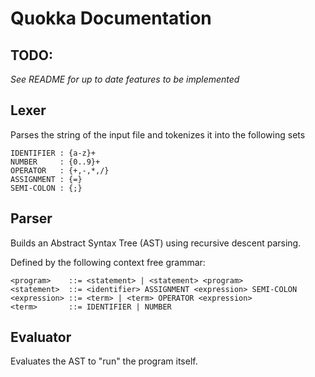 # Quokka Documentation

## TODO:

*See README for up to date features to be implemented*

## Lexer

Parses the string of the input file and tokenizes it into the following sets

```
IDENTIFIER : {a-z}+
NUMBER     : {0..9}+
OPERATOR   : {+,-,*,/}
ASSIGNMENT : {=}
SEMI-COLON : {;}
```

## Parser

Builds an Abstract Syntax Tree (AST) using recursive descent parsing.  

Defined by the following context free grammar:

```
<program>    ::= <statement> | <statement> <program>
<statement>  ::= <identifier> ASSIGNMENT <expression> SEMI-COLON
<expression> ::= <term> | <term> OPERATOR <expression>
<term>       ::= IDENTIFIER | NUMBER 
```

## Evaluator

Evaluates the AST to "run" the program itself.